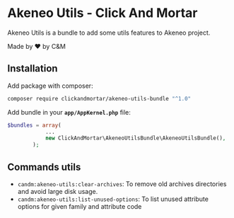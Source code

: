 # Akeneo Utils - Click And Mortar

Akeneo Utils is a bundle to add some utils features to Akeneo project.

Made by :heart: by C&M

## Installation

Add package with composer:
```bash
composer require clickandmortar/akeneo-utils-bundle "^1.0"
```

Add bundle in your **`app/AppKernel.php`** file:
```php
$bundles = array(
            ...
            new ClickAndMortar\AkeneoUtilsBundle\AkeneoUtilsBundle(),
        );
```

## Commands utils

* `candm:akeneo-utils:clear-archives`: To remove old archives directories and avoid large disk usage.
* `candm:akeneo-utils:list-unused-options`: To list unused attribute options for given family and attribute code
